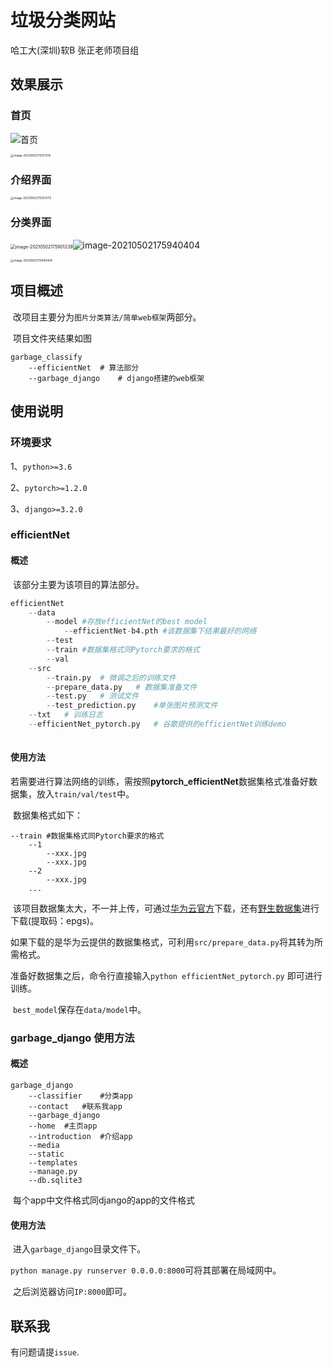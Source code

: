 # 垃圾分类网站

哈工大(深圳)软B 张正老师项目组

## 效果展示

### 首页

![首页](https://gitee.com/shen_wenxin0510/img/blob/master/image-20210502175017215.png)

<img src="C:\Users\shen_\AppData\Roaming\Typora\typora-user-images\image-20210502175017215.png" alt="image-20210502175017215" style="zoom: 33%;" />

### 介绍界面

<img src="C:\Users\shen_\AppData\Roaming\Typora\typora-user-images\image-20210502175254713.png" alt="image-20210502175254713" style="zoom:33%;" />

### 分类界面

<img src="C:\Users\shen_\AppData\Roaming\Typora\typora-user-images\image-20210502175901239.png" alt="image-20210502175901239" style="zoom: 50%;" />![image-20210502175940404](C:\Users\shen_\AppData\Roaming\Typora\typora-user-images\image-20210502175940404.png)

<img src="C:\Users\shen_\AppData\Roaming\Typora\typora-user-images\image-20210502175940404.png" alt="image-20210502175940404" style="zoom:33%;" />

## 项目概述

​	改项目主要分为``图片分类算法/简单web框架``两部分。

​	项目文件夹结果如图

```
garbage_classify
	--efficientNet	# 算法部分
	--garbage_django	# django搭建的web框架
```

## 使用说明

### 环境要求

1、``python>=3.6``

2、``pytorch>=1.2.0``

3、``django>=3.2.0``

### efficientNet

#### 概述

​	该部分主要为该项目的算法部分。

```python
efficientNet
	--data
		--model	#存放efficientNet的best model
			--efficientNet-b4.pth #该数据集下结果最好的网络
		--test	
		--train #数据集格式同Pytorch要求的格式
		--val
	--src
		--train.py	# 微调之后的训练文件
		--prepare_data.py	# 数据集准备文件
		--test.py	# 测试文件
		--test_prediction.py	#单张图片预测文件
	--txt	# 训练日志
	--efficientNet_pytorch.py	# 谷歌提供的efficientNet训练demo
	
```

#### 使用方法

​	若需要进行算法网络的训练，需按照**pytorch_efficientNet**数据集格式准备好数据集，放入``train/val/test``中。

​	数据集格式如下：

```
--train #数据集格式同Pytorch要求的格式
	--1
		--xxx.jpg
		--xxx.jpg
	--2
		--xxx.jpg
	...
```

​	该项目数据集太大，不一并上传，可通过[华为云官方](https://developer.huaweicloud.com/hero/forum.php?mod=viewthread&tid=24106)下载，还有[野生数据集](https://pan.baidu.com/s/1SulD2MqZx_U891JXeI2-2g)进行下载(提取码：epgs)。

​	如果下载的是华为云提供的数据集格式，可利用``src/prepare_data.py``将其转为所需格式。

​	准备好数据集之后，命令行直接输入``python efficientNet_pytorch.py`` 即可进行训练。

​	``best_model``保存在``data/model``中。

### garbage_django 使用方法

#### 概述

```
garbage_django
	--classifier	#分类app
	--contact	#联系我app
	--garbage_django
	--home	#主页app
	--introduction	#介绍app
	--media
	--static
	--templates
	--manage.py
	--db.sqlite3
```

​	每个app中文件格式同django的app的文件格式

#### 使用方法

​	进入``garbage_django``目录文件下。

​	``python manage.py runserver 0.0.0.0:8000``可将其部署在局域网中。

​	之后浏览器访问``IP:8000``即可。

## 联系我

有问题请提``issue``.